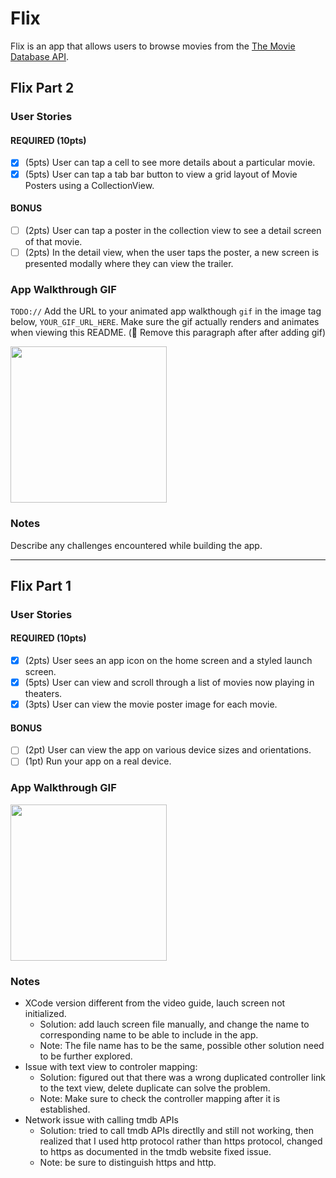 # Flix

Flix is an app that allows users to browse movies from the [The Movie Database API](http://docs.themoviedb.apiary.io/#).

## Flix Part 2

### User Stories

#### REQUIRED (10pts)
- [x] (5pts) User can tap a cell to see more details about a particular movie.
- [x] (5pts) User can tap a tab bar button to view a grid layout of Movie Posters using a CollectionView.

#### BONUS
- [ ] (2pts) User can tap a poster in the collection view to see a detail screen of that movie.
- [ ] (2pts) In the detail view, when the user taps the poster, a new screen is presented modally where they can view the trailer.

### App Walkthrough GIF
`TODO://` Add the URL to your animated app walkthough `gif` in the image tag below, `YOUR_GIF_URL_HERE`. Make sure the gif actually renders and animates when viewing this README. (🚫 Remove this paragraph after after adding gif)

<img src="YOUR_GIF_URL_HERE" width=250><br>

### Notes
Describe any challenges encountered while building the app.

---

## Flix Part 1

### User Stories

#### REQUIRED (10pts)
- [x] (2pts) User sees an app icon on the home screen and a styled launch screen.
- [x] (5pts) User can view and scroll through a list of movies now playing in theaters.
- [x] (3pts) User can view the movie poster image for each movie.

#### BONUS
- [ ] (2pt) User can view the app on various device sizes and orientations.
- [ ] (1pt) Run your app on a real device.

### App Walkthrough GIF

<img src="https://github.com/mialsy/iOS_codepath_assignment1/blob/main/FlixDemo.gif" width=250><br>

### Notes
- XCode version different from the video guide, lauch screen not initialized.
  - Solution: add lauch screen file manually, and change the name to corresponding name to be able to include in the app.
  - Note: The file name has to be the same, possible other solution need to be further explored.
- Issue with text view to controler mapping:
  - Solution: figured out that there was a wrong duplicated controller link to the text view, delete duplicate can solve the problem.
  - Note: Make sure to check the controller mapping after it is established.
- Network issue with calling tmdb APIs
  - Solution: tried to call tmdb APIs directlly and still not working, then realized that I used http protocol rather than https protocol, changed to https as documented in the tmdb website fixed issue.
  - Note: be sure to distinguish https and http.
